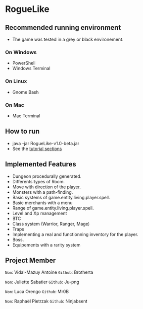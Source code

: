 # RogueLike

## Recommended running environment 
 - The game was tested in a grey or black environement.
### On Windows
 - PowerShell
 - Windows Terminal

### On Linux
 - Gnome Bash

### On Mac
 - Mac Terminal


## How to run
- java -jar RogueLike-v1.0-beta.jar
- See the [tutorial sections](https://github.com/RogueLikeJavaENS/RogueLike/blob/main/TUTORIAL.md)<br>


## Implemented Features
- Dungeon procedurally generated.
- Differents types of Room.
- Move with direction of the player.
- Monsters with a path-finding.
- Basic systems of game.entity.living.player.spell.
- Basic merchants with a menu
- Range of game.entity.living.player.spell.
- Level and Xp management
- BTC
- Class system (Warrior, Ranger, Mage)
- Traps
- Implementing a real and functionning inventory for the player.
- Boss.
- Equipements with a rarity system


## Project Member
`Nom`: Vidal-Mazuy Antoine 
`Github`: Brotherta

`Nom`: Juliette Sabatier
`Github`: Ju-png

`Nom`: Luca Orengo
`Github`: Mr0B

`Nom`: Raphaël Pietrzak
`Github`: Ninjabsent

